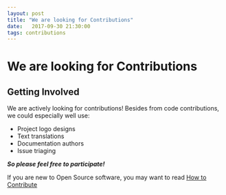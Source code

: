 ```yaml
---
layout: post
title: "We are looking for Contributions"
date:   2017-09-30 21:30:00
tags: contributions
---
```


# We are looking for Contributions

## Getting Involved

We are actively looking for contributions! Besides from code contributions,
we could especially well use:

* Project logo designs
* Text translations
* Documentation authors
* Issue triaging

***So please feel free to participate!***

If you are new to Open Source software, you may want to read
[How to Contribute](https://opensource.guide/how-to-contribute/)
